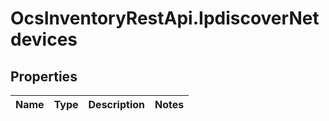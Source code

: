 # OcsInventoryRestApi.IpdiscoverNetdevices

## Properties
Name | Type | Description | Notes
------------ | ------------- | ------------- | -------------
